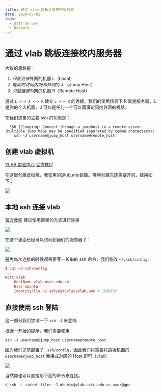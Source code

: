 ```yaml
---
title: 通过 vlab 跳板连接校内服务器
date: 2024-07-02
tags:
  - USTC Server
  - Network
---
```


# 通过 vlab 跳板连接校内服务器

大致的思路是：

1. *只能连接*外网的机器 L（Local）
2. *能同时访问内网和外网*的 J （Jump Host）
3. *只能连接*内网的机器 R（Remote Host）

通过 `L <-> J <-> R` 建立 `L <-> R` 的连接。我们的使用场景下 R 就是服务器，L 是你的个人机器，J 可以是任何一个可以同事访问内外网的机器。

在我们这里的主要 ssh 的功能是：
```
- SSH [J]umping: Connect through a jumphost to a remote server (Multiple jump hops may be specified separated by comma characters):
    ssh -J username@jump_host username@remote_host
```

## 创建 vlab 虚拟机

[VLAB 实验中心](https://vlab.ustc.edu.cn/vm/) 
[官方教程](https://vlab.ustc.edu.cn/docs/web/#change-password)

在这里创建虚拟机，我使用的是ubuntu镜像。等待创建完还需要开机，结果如下：

![](jumper-setup.png)

## 本地 ssh 连接 vlab

[官方教程](https://vlab.ustc.edu.cn/docs/login/ssh/#pubkey) 建议使用密钥的方式进行连接

![](jumper-login.png)

在这个里面已经可以访问到我们的服务器了：

![](jumper-ssh-server.png)

避免每次连接的时候都需要写一长串的 ssh 命令，我们修改 `~/.ssh/config`:
```conf
$ cat ~/.ssh/config
...
Host vlab
    HostName vlab.ustc.edu.cn
    User ubuntu
    IdentityFile ~/.ssh/ustcvlab/vlab.pem # 注意修改
```

## 直接使用 ssh 登陆

这一部分我们尝试一下 `ssh -J` 来登陆

根据一开始的提示，我们需要使用
```
ssh -J username@jump_host username@remote_host
```

因为我们之前配置了 `.ssh/config`，因此我们只需要将跳板机器的 `username@jump_host` 替换成对应的 Host 即可（`vlab`）

![](ljr.png)

当然你也可以直接用下面的命令来连接。
```bash
$ ssh -i <ident-file> -J ubuntu@vlab.ustc.edu.cn user@gpu
```
